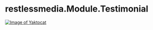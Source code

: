 # restlessmedia.Module.Testimonial
[![Image of Yaktocat](https://ci.appveyor.com/api/projects/status/h3lf0w0v0nva4vxn?svg=true
)](https://ci.appveyor.com/project/restlessmedia/restlessmedia-module-testimonial)
